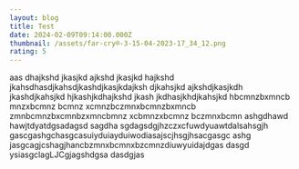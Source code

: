```yaml
---
layout: blog
title: Test
date: 2024-02-09T09:14:00.000Z
thumbnail: /assets/far-cry®-3-15-04-2023-17_34_12.png
rating: 5
---
```

aas dhajkshd jkasjkd ajkshd jkasjkd hajkshd jkahsdhasdjkahsdjkashdjkasjkdajksh djkahsjkd ajkshdjkasjkdh jkashdjkahsjkd hjkashjkdhajkshd jkash jkdhasjkhdjkahsjkd hbcmnzbxmncb mnzxbcmnz bcmnz xcmnzbczmnxbcmnzbxmncb zmnbcmnzbxcmnbzxmncbmnz xcbmnzxbcmnz bczmnxbcmn ashgdhawd hawjtdyatdgsadagsd sagdha sgdagsdgjhzczxcfuwdyuawtdalsahsgjh gascgashgchasgcasuiyduiayduiwodiasajscjhsgjhsacgasgc ashg jasgcagjcshagjhancbzmnxbcmnxbzcmnzdiuwyuidajdgas dasgd ysiasgclagLJCgjagshdgsa dasdgjas
